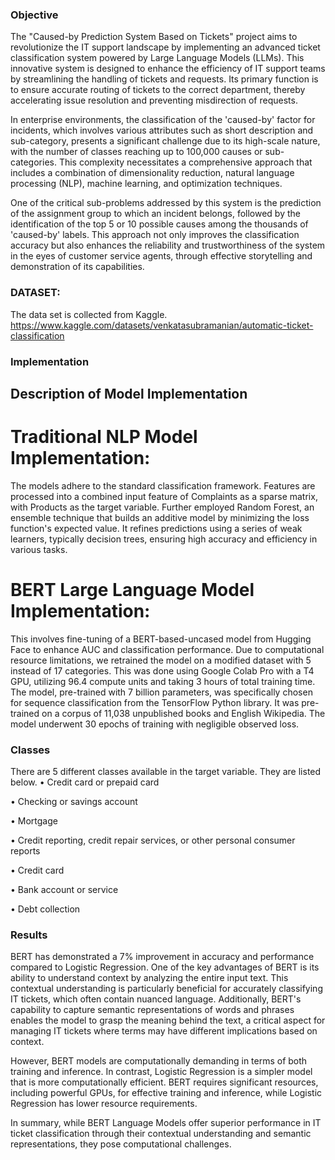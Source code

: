 
 
### Objective
The "Caused-by Prediction System Based on Tickets" project aims to revolutionize the IT support landscape by implementing an advanced ticket classification system powered by Large Language Models (LLMs). This innovative system is designed to enhance the efficiency of IT support teams by streamlining the handling of tickets and requests. Its primary function is to ensure accurate routing of tickets to the correct department, thereby accelerating issue resolution and preventing misdirection of requests.

In enterprise environments, the classification of the 'caused-by' factor for incidents, which involves various attributes such as short description and sub-category, presents a significant challenge due to its high-scale nature, with the number of classes reaching up to 100,000 causes or sub-categories. This complexity necessitates a comprehensive approach that includes a combination of dimensionality reduction, natural language processing (NLP), machine learning, and optimization techniques.

One of the critical sub-problems addressed by this system is the prediction of the assignment group to which an incident belongs, followed by the identification of the top 5 or 10 possible causes among the thousands of 'caused-by' labels. This approach not only improves the classification accuracy but also enhances the reliability and trustworthiness of the system in the eyes of customer service agents, through effective storytelling and demonstration of its capabilities.

### DATASET:

The data set is collected from Kaggle.
https://www.kaggle.com/datasets/venkatasubramanian/automatic-ticket-classification

### Implementation
## Description of Model Implementation
# Traditional NLP Model Implementation:
  The models adhere to the standard classification framework. Features are processed into a combined input feature of Complaints as a sparse matrix, with Products as the target variable. Further employed Random Forest, an ensemble technique that builds an additive model by minimizing the loss function's expected value. It refines predictions using a series of weak learners, typically decision trees, ensuring high accuracy and efficiency in various tasks.

# BERT Large Language Model Implementation:
  This involves fine-tuning of a BERT-based-uncased model from Hugging Face to enhance AUC and classification performance. Due to computational resource limitations, we retrained the model on a modified dataset with 5 instead of 17 categories. This was done using Google Colab Pro with a T4 GPU, utilizing 96.4 compute units and taking 3 hours of total training time. The model, pre-trained with 7 billion parameters, was specifically chosen for sequence classification from the TensorFlow Python library. It was pre-trained on a corpus of 11,038 unpublished books and English Wikipedia. The model underwent 30 epochs of training with negligible observed loss.
  
### Classes

There are 5 different classes available in the target variable. They are listed below.
•	Credit card or prepaid card

•	Checking or savings account

•	Mortgage

•	Credit reporting, credit repair services, or other personal consumer reports

•	Credit card

•	Bank account or service

•	Debt collection

### Results

BERT has demonstrated a 7% improvement in accuracy and performance compared to Logistic Regression. One of the key advantages of BERT is its ability to understand context by analyzing the entire input text. This contextual understanding is particularly beneficial for accurately classifying IT tickets, which often contain nuanced language. Additionally, BERT's capability to capture semantic representations of words and phrases enables the model to grasp the meaning behind the text, a critical aspect for managing IT tickets where terms may have different implications based on context.

However, BERT models are computationally demanding in terms of both training and inference. In contrast, Logistic Regression is a simpler model that is more computationally efficient. BERT requires significant resources, including powerful GPUs, for effective training and inference, while Logistic Regression has lower resource requirements.

In summary, while BERT Language Models offer superior performance in IT ticket classification through their contextual understanding and semantic representations, they pose computational challenges.